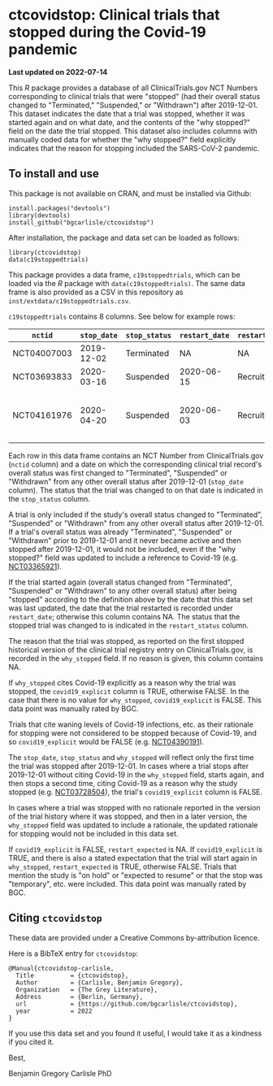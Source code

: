# ctcovidstop: Clinical trials that stopped during the Covid-19 pandemic

**Last updated on 2022-07-14**

This *R* package provides a database of all ClinicalTrials.gov NCT
Numbers corresponding to clinical trials that were "stopped" (had
their overall status changed to "Terminated," "Suspended," or
"Withdrawn") after 2019-12-01. This dataset indicates the date that a
trial was stopped, whether it was started again and on what date, and
the contents of the "why stopped?"  field on the date the trial
stopped. This dataset also includes columns with manually coded data
for whether the "why stopped?" field explicitly indicates that the
reason for stopping included the SARS-CoV-2 pandemic.

## To install and use

This package is not available on CRAN, and must be installed via
Github:

```
install.packages("devtools")
library(devtools)
install_github("bgcarlisle/ctcovidstop")
```

After installation, the package and data set can be loaded as follows:

```
library(ctcovidstop)
data(c19stoppedtrials)
```

This package provides a data frame, `c19stoppedtrials`, which can be loaded
via the *R* package with `data(c19stoppedtrials)`. The same data frame is
also provided as a CSV in this repository as
`inst/extdata/c19stoppedtrials.csv`.

`c19stoppedtrials` contains 8 columns. See below for example rows:

| `nctid`     | `stop_date` | `stop_status` | `restart_date` | `restart_status` | `why_stopped`                                | `covid19_explicit` | `restart_expected` |
|-------------|-------------|---------------|----------------|------------------|----------------------------------------------|--------------------|--------------------|
| NCT04007003 | 2019-12-02  | Terminated    | NA             | NA               | Sponsor decision                             | FALSE              | NA                 |
| NCT03693833 | 2020-03-16  | Suspended     | 2020-06-15     | Recruiting       | COVID-19                                     | TRUE               | FALSE              |
| NCT04161976 | 2020-04-20  | Suspended     | 2020-06-03     | Recruiting       | Enrollment on hold due to COVID-19 pandemic. | TRUE               | TRUE               |

Each row in this data frame contains an NCT Number from
ClinicalTrials.gov (`nctid` column) and a date on which the
corresponding clinical trial record's overall status was first changed
to "Terminated", "Suspended" or "Withdrawn" from any other overall
status after 2019-12-01 (`stop_date` column). The status that the
trial was changed to on that date is indicated in the `stop_status`
column.

A trial is only included if the study's overall status changed to
"Terminated", "Suspended" or "Withdrawn" from any other overall status
after 2019-12-01. If a trial's overall status was already
"Terminated", "Suspended" or "Withdrawn" prior to 2019-12-01 and it
never became active and then stopped after 2019-12-01, it would not be
included, even if the "why stopped?" field was updated to include a
reference to Covid-19
(e.g. [NCT03365921](https://clinicaltrials.gov/ct2/history/NCT03365921
"NCT03365921")).

If the trial started again (overall status changed from "Terminated",
"Suspended" or "Withdrawn" to any other overall status) after being
"stopped" according to the definition above by the date that this data
set was last updated, the date that the trial restarted is recorded
under `restart_date`; otherwise this column contains NA. The status
that the stopped trial was changed to is indicated in the
`restart_status` column.

The reason that the trial was stopped, as reported on the first
stopped historical version of the clinical trial registry entry on
ClinicalTrials.gov, is recorded in the `why_stopped` field. If no
reason is given, this column contains NA.

If `why_stopped` cites Covid-19 explicitly as a reason why the trial
was stopped, the `covid19_explicit` column is TRUE, otherwise
FALSE. In the case that there is no value for `why_stopped`,
`covid19_explicit` is FALSE. This data point was manually rated by
BGC.

Trials that cite waning levels of Covid-19 infections, etc. as their
rationale for stopping were not considered to be stopped because of
Covid-19, and so `covid19_explicit` would be FALSE
(e.g. [NCT04390191](https://clinicaltrials.gov/ct2/history/NCT04390191
"NCT04390191")).

The `stop_date`, `stop_status` and `why_stopped` will reflect only the
first time the trial was stopped after 2019-12-01. In cases where a
trial stops after 2019-12-01 without citing Covid-19 in the
`why_stopped` field, starts again, and then stops a second time,
citing Covid-19 as a reason why the study stopped
(e.g. [NCT03728504](https://clinicaltrials.gov/ct2/history/NCT03728504
"NCT03728504")), the trial's `covid19_explicit` column is FALSE.

In cases where a trial was stopped with no rationale reported in the
version of the trial history where it was stopped, and then in a later
version, the `why_stopped` field was updated to include a rationale,
the updated rationale for stopping would not be included in this data
set.

If `covid19_explicit` is FALSE, `restart_expected` is NA. If
`covid19_explicit` is TRUE, and there is also a stated expectation
that the trial will start again in `why_stopped`, `restart_expected`
is TRUE, otherwise FALSE. Trials that mention the study is "on hold"
or "expected to resume" or that the stop was "temporary", etc. were
included. This data point was manually rated by BGC.

## Citing `ctcovidstop`

These data are provided under a Creative Commons by-attribution
licence.

Here is a BibTeX entry for `ctcovidstop`:

```
@Manual{ctcovidstop-carlisle,
  Title          = {ctcovidstop},
  Author         = {Carlisle, Benjamin Gregory},
  Organization   = {The Grey Literature},
  Address        = {Berlin, Germany},
  url            = {https://github.com/bgcarlisle/ctcovidstop},
  year           = 2022
}
```

If you use this data set and you found it useful, I would take it as a
kindness if you cited it.

Best,

Benjamin Gregory Carlisle PhD

